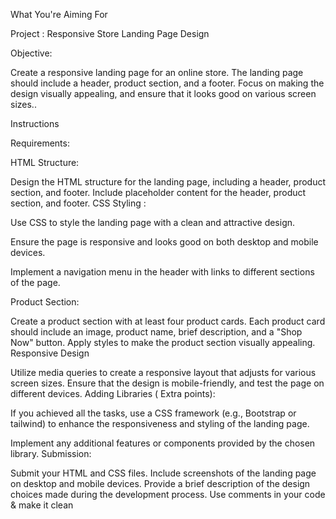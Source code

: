 What You're Aiming For

Project : Responsive Store Landing Page Design

Objective:

Create a responsive landing page for an online store. The landing page should include a header, product section, and a footer. Focus on making the design visually appealing, and ensure that it looks good on various screen sizes..



Instructions

Requirements:

HTML Structure:

Design the HTML structure for the landing page, including a header, product section, and footer.
Include placeholder content for the header, product section, and footer.
CSS Styling :

Use CSS to style the landing page with a clean and attractive design.

Ensure the page is responsive and looks good on both desktop and mobile devices.

Implement a navigation menu in the header with links to different sections of the page.

Product Section:

Create a product section with at least four product cards.
Each product card should include an image, product name, brief description, and a "Shop Now" button.
Apply styles to make the product section visually appealing.
Responsive Design

Utilize media queries to create a responsive layout that adjusts for various screen sizes.
Ensure that the design is mobile-friendly, and test the page on different devices.
Adding Libraries ( Extra points):

If you achieved all the tasks, use a CSS framework (e.g., Bootstrap or tailwind) to enhance the responsiveness and styling of the landing page.

 
Implement any additional features or components provided by the chosen library.
Submission:

Submit your HTML and CSS files.
Include screenshots of the landing page on desktop and mobile devices.
Provide a brief description of the design choices made during the development process.
Use  comments in your code & make it clean
